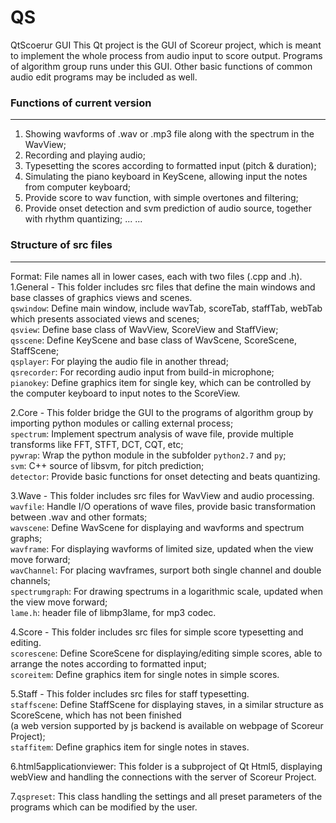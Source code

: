 QS
==

QtScoerur GUI
This Qt project is the GUI of Scoreur project, which is meant to implement the whole process from audio input to score output.
Programs of algorithm group runs under this GUI. Other basic functions of common audio edit programs may be included as well.

### Functions of current version
---
1. Showing wavforms of .wav or .mp3 file along with the spectrum in the WavView;
2. Recording and playing audio;
3. Typesetting the scores according to formatted input (pitch & duration);
4. Simulating the piano keyboard in KeyScene, allowing input the notes from computer keyboard;
5. Provide score to wav function, with simple overtones and filtering;
6. Provide onset detection and svm prediction of audio source, together with rhythm quantizing;
... ...


### Structure of src files
---
Format: File names all in lower cases, each with two files (.cpp and .h).
1.General - This folder includes src files that define the main windows and base classes of graphics views and scenes.<br />
`qswindow`: Define main window, include wavTab, scoreTab, staffTab, webTab which presents associated views and scenes;<br />
`qsview`: Define base class of WavView, ScoreView and StaffView;<br />
`qsscene`: Define KeyScene and base class of WavScene, ScoreScene, StaffScene;<br />
`qsplayer`: For playing the audio file in another thread;<br />
`qsrecorder`: For recording audio input from build-in microphone;<br />
`pianokey`: Define graphics item for single key, which can be controlled by the computer keyboard to input notes to the ScoreView.<br />

2.Core - This folder bridge the GUI to the programs of algorithm group by importing python modules or calling external process;<br />
`spectrum`: Implement spectrum analysis of wave file, provide multiple transforms like FFT, STFT, DCT, CQT, etc;<br />
`pywrap`: Wrap the python module in the subfolder `python2.7` and `py`;<br />
`svm`:  C++ source of libsvm, for pitch prediction;<br />
`detector`: Provide basic functions for onset detecting and beats quantizing.<br />

3.Wave - This folder includes src files for WavView and audio processing.<br />
`wavfile`: Handle I/O operations of wave files, provide basic transformation between .wav and other formats;<br />
`wavscene`: Define WavScene for displaying and wavforms and spectrum graphs;<br />
`wavframe`: For displaying wavforms of limited size, updated when the view move forward;<br />
`wavChannel`: For placing wavframes, surport both single channel and double channels; <br />
`spectrumgraph`: For drawing spectrums in a logarithmic scale, updated when the view move forward;<br />
`lame.h`: header file of libmp3lame, for mp3 codec.<br />

4.Score - This folder includes src files for simple score typesetting and editing.<br />
 `scorescene`: Define ScoreScene for displaying/editing simple scores, able to arrange the notes according to formatted input;<br />
 `scoreitem`: Define graphics item for single notes in simple scores.<br />

5.Staff - This folder includes src files for staff typesetting.<br />
`staffscene`: Define StaffScene for displaying staves, in a similar structure as ScoreScene, which has not been finished<br />
(a web version supported by js backend is available on webpage of Scoreur Project);<br />
`staffitem`: Define graphics item for single notes in staves.<br />

6.html5applicationviewer: This folder is a subproject of Qt Html5, displaying webView and handling the connections with the server of Scoreur Project.<br />

7.`qspreset`: This class handling the settings and all preset parameters of the programs which can be modified by the user.<br />
